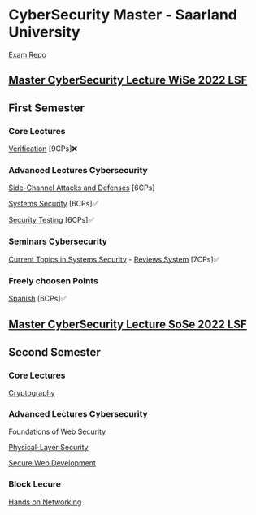 # CyberSecurity Master - Saarland University

[Exam Repo](https://cs.fs.uni-saarland.de/?page_id=2904)

## [Master CyberSecurity Lecture WiSe 2022 LSF](https://www.lsf.uni-saarland.de/qisserver/rds?state=wtree&search=1&trex=total&root120212=300726|294085|299760|297085|307396&P.vx=kurz)

## First Semester

### Core Lectures

[Verification](https://cms.cispa.saarland/ver2122/) [9CPs]❌

### Advanced Lectures Cybersecurity    
[Side-Channel Attacks and Defenses](https://cms.cispa.saarland/scad2122/) [6CPs]

[Systems Security](https://cms.cispa.saarland/syssec/) [6CPs]✅

[Security Testing](https://cms.cispa.saarland/fuzzing2122/) [6CPs]✅

### Seminars Cybersecurity  
[Current Topics in Systems Security](https://cms.cispa.saarland/syssecseminar21/) - [Reviews System](https://cispa-syssec21.hotcrp.com) [7CPs]✅

### Freely choosen Points    

[Spanish](https://m1.szsb.uni-saarland.de/moodle/m1/course/view.php?id=2641) [6CPs]✅


## [Master CyberSecurity Lecture SoSe 2022 LSF](https://www.lsf.uni-saarland.de/qisserver/rds?state=wtree&search=1&trex=total&root120221=320944|310559|318658|309692&P.vx=kurz)

## Second Semester

### Core Lectures

[Cryptography]()

### Advanced Lectures Cybersecurity    

[Foundations of Web Security](https://cms.cispa.saarland/fows22/)

[Physical-Layer Security](https://cms.cispa.saarland/physec_22/)

[Secure Web Development](https://cms.cispa.saarland/swd_2022/)

### Block Lecure

[Hands on Networking](https://lms.sulb.uni-saarland.de/moodle/course/index.php?categoryid=2806)
